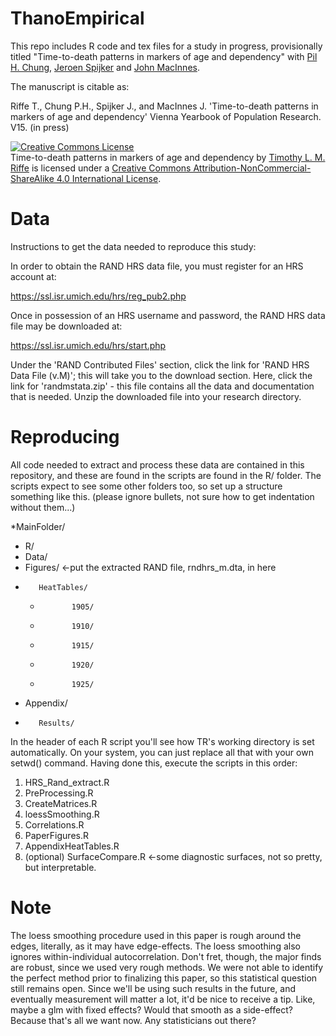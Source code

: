 ThanoEmpirical
==============

This repo includes R code and tex files for a study in progress, provisionally titled "Time-to-death patterns in markers of age and dependency" with [Pil H. Chung](http://www.paulchung.org/), [Jeroen Spijker](http://www.ced.uab.es/index.php?module=pagesetter&func=viewpub&tid=12&pid=21) and [John MacInnes](http://www.sps.ed.ac.uk/staff/sociology/macinnes_john). 

The manuscript is citable as:

Riffe T., Chung P.H., Spijker J., and MacInnes J. 'Time-to-death patterns in markers of age and dependency' Vienna Yearbook of Population Research. V15. (in press)


<a rel="license" href="http://creativecommons.org/licenses/by-nc-sa/4.0/"><img alt="Creative Commons License" style="border-width:0" src="https://i.creativecommons.org/l/by-nc-sa/4.0/88x31.png" /></a><br /><span xmlns:dct="http://purl.org/dc/terms/" property="dct:title">Time-to-death patterns in markers of age and dependency</span> by <a xmlns:cc="http://creativecommons.org/ns#" href="https://sites.google.com/site/timriffepersonal/" property="cc:attributionName" rel="cc:attributionURL">Timothy L. M. Riffe</a> is licensed under a <a rel="license" href="http://creativecommons.org/licenses/by-nc-sa/4.0/">Creative Commons Attribution-NonCommercial-ShareAlike 4.0 International License</a>.

Data
========
Instructions to get the data needed to reproduce this study:

In order to obtain the RAND HRS data file, you must register for an HRS account at:

https://ssl.isr.umich.edu/hrs/reg_pub2.php 

Once in possession of an HRS username and password, the RAND HRS data file may be downloaded at:

https://ssl.isr.umich.edu/hrs/start.php

Under the 'RAND Contributed Files' section, click the link for 'RAND HRS Data File (v.M)'; this will take you to the download section. Here, click the link for 'randmstata.zip' - this file contains all the data and documentation that is needed. Unzip the downloaded file into your research directory.

Reproducing
===========
All code needed to extract and process these data are contained in this repository, and these are found in the scripts are found in the R/ folder. The scripts expect to see some other folders too, so set up a structure something like this. (please ignore bullets, not sure how to get indentation without them...)

 *MainFolder/
  *    R/
  *    Data/             
  *    Figures/  <-put the extracted RAND file, rndhrs_m.dta, in here
   *        HeatTables/
     *            1905/
     *            1910/
     *            1915/
     *            1920/
     *            1925/
  *    Appendix/
   *        Results/

In the header of each R script you'll see how TR's working directory is set automatically. On your system, you can just replace all that with your own setwd() command. Having done this, execute the scripts in this order:

1. HRS_Rand_extract.R
2. PreProcessing.R
3. CreateMatrices.R
4. loessSmoothing.R
5. Correlations.R
6. PaperFigures.R
7. AppendixHeatTables.R
8. (optional) SurfaceCompare.R   <-some diagnostic surfaces, not so pretty, but interpretable.



Note
========
The loess smoothing procedure used in this paper is rough around the edges, literally, as it may have edge-effects. The loess smoothing also ignores within-individual autocorrelation. Don't fret, though, the major finds are robust, since we used very rough methods. We were not able to identify the perfect method prior to finalizing this paper, so this statistical question still remains open. Since we'll be using such results in the future, and eventually measurement will matter a lot, it'd be nice to receive a tip. Like, maybe a glm with fixed effects? Would that smooth as a side-effect? Because that's all we want now. Any statisticians out there?

